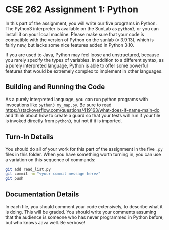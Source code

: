 # CSE 262 Assignment 1: Python

In this part of the assignment, you will write our five programs in
Python. The Python3 interpreter is available on the SunLab as `python3`, or
you can install it on your local machine.  Please make sure that your code is
compatible with the version of Python on the sunlab (v 3.9.13), which is
fairly new, but lacks some nice features added in Python 3.10.

If you are used to Java, Python may feel loose and unstructured, because you
rarely specify the types of variables.  In addition to a different syntax, as
a purely interpreted language, Python is able to offer some powerful features
that would be extremely complex to implement in other languages.

## Building and Running the Code

As a purely interpreted language, you can run python programs with
invocations like `python3 my_map.py`.  Be sure to read
<https://stackoverflow.com/questions/419163/what-does-if-name-main-do> and
think about how to create a guard so that your tests will run if your file is
invoked directly from `python3`, but not if it is imported.

## Turn-In Details

You should do all of your work for this part of the assignment in the five
`.py` files in this folder.  When you have something worth turning in, you
can use a variation on this sequence of commands:

```bash
git add read_list.py
git commit -m "<your commit message here>"
git push
```

## Documentation Details

In each file, you should comment your code extensively, to describe what it
is doing.  This will be graded.  You should write your comments assuming that
the audience is someone who has never programmed in Python before, but who
knows Java well.  Be verbose!
